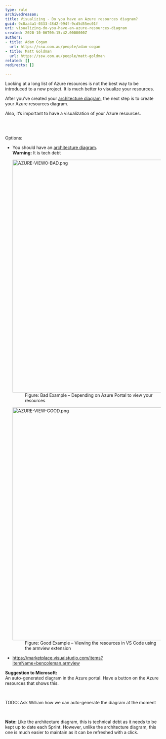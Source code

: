 ```yaml
---
type: rule
archivedreason: 
title: Visualizing - Do you have an Azure resources diagram?
guid: 9c0aa4a1-0333-48d2-994f-9cd5d55ec01f
uri: visualizing-do-you-have-an-azure-resources-diagram
created: 2020-10-06T00:15:42.0000000Z
authors:
- title: Adam Cogan
  url: https://ssw.com.au/people/adam-cogan
- title: Matt Goldman
  url: https://ssw.com.au/people/matt-goldman
related: []
redirects: []

---
```



<p>Looking at a long list of Azure resources is not the best way to be introduced to a new project. It is much better to visualize your resources.<br></p><p>After you’ve created your <a href="/_layouts/15/FIXUPREDIRECT.ASPX?WebId=3dfc0e07-e23a-4cbb-aac2-e778b71166a2&amp;TermSetId=07da3ddf-0924-4cd2-a6d4-a4809ae20160&amp;TermId=7b588070-e0d2-46f4-811e-87b15a8c190d">architecture diagram</a>, the next step is to create your Azure resources diagram.</p><p>Also, it’s important to have a visualization of your Azure resources.<br></p>
<br><excerpt class='endintro'></excerpt><br>
<p class="ssw15-rteElement-P">Options&#58;</p><ul class="ssw15-rteElement-P"><li>You should have an 
      <a href="/_layouts/15/FIXUPREDIRECT.ASPX?WebId=3dfc0e07-e23a-4cbb-aac2-e778b71166a2&amp;TermSetId=07da3ddf-0924-4cd2-a6d4-a4809ae20160&amp;TermId=7b588070-e0d2-46f4-811e-87b15a8c190d">architecture diagram​</a>.<br><b>Warning&#58;</b> It is tech debt
<dl class="badImage"><dt>
      <img src="/PublishingImages/AZURE-VIEW0-BAD.png" alt="AZURE-VIEW0-BAD.png" style="width&#58;750px;" />
   </dt><dd>Figure&#58; Bad Example – Depending on Azure Portal to view your resources</dd></dl><dl class="goodImage"><dt>
      <img src="/PublishingImages/AZURE-VIEW-GOOD.png" alt="AZURE-VIEW-GOOD.png" style="width&#58;750px;" />
   </dt><dd>Figure&#58; Good Example – Viewing the resources in VS Code using the armview extension</dd></dl></li><li> 
      <a href="https&#58;//marketplace.visualstudio.com/items?itemName=bencoleman.armview">https&#58;//marketplace.visualstudio.com/items?itemName=bencoleman.armview​</a></li></ul><p><b>Suggestion to Microsoft&#58;</b><br>An auto-generated diagram in the Azure portal. Have a button on the Azure resources that shows this.<br></p>​
   <p class="ssw15-rteElement-SSW-Only">TODO&#58; Ask William how we can auto-generate the diagram at the moment</p>&#160; 
   <p class="ssw15-rteElement-P"> 
      <b>Note&#58; </b>Like the architecture diagram, this is technical debt as it needs to be kept up to date each Sprint. However, unlike the architecture diagram, this one is much easier to maintain as it can be refreshed with a click.​<br></p>


